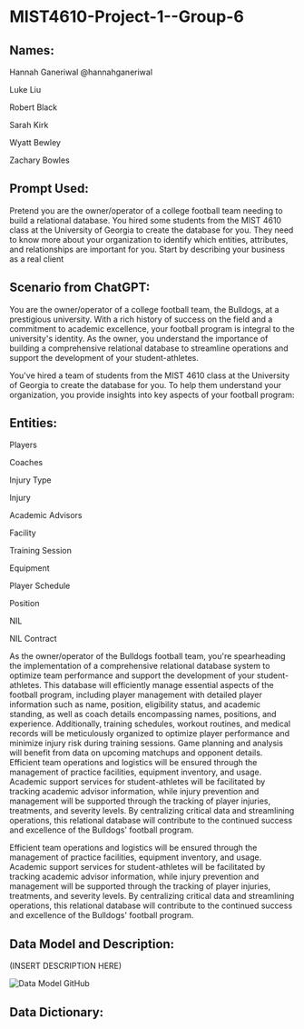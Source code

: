 # MIST4610-Project-1--Group-6

## Names: 


Hannah Ganeriwal @hannahganeriwal

Luke Liu

Robert Black 

Sarah Kirk

Wyatt Bewley

Zachary Bowles



## Prompt Used: 


Pretend you are the owner/operator of a college football team needing to build a relational database. You hired some students from the MIST 4610 class at the University of Georgia to create the database for you. They need to know more about your organization to identify which entities, attributes, and relationships are important for you. Start by describing your business as a real client



## Scenario from ChatGPT: 


You are the owner/operator of a college football team, the Bulldogs, at a prestigious university. With a rich history of success on the field and a commitment to academic excellence, your football program is integral to the university's identity. As the owner, you understand the importance of building a comprehensive relational database to streamline operations and support the development of your student-athletes.

You've hired a team of students from the MIST 4610 class at the University of Georgia to create the database for you. To help them understand your organization, you provide insights into key aspects of your football program:




## Entities:


Players

Coaches

Injury Type

Injury

Academic Advisors

Facility

Training Session

Equipment

Player Schedule

Position

NIL

NIL Contract


As the owner/operator of the Bulldogs football team, you're spearheading the implementation of a comprehensive relational database system to optimize team performance and support the development of your student-athletes. This database will efficiently manage essential aspects of the football program, including player management with detailed player information such as name, position, eligibility status, and academic standing, as well as coach details encompassing names, positions, and experience. Additionally, training schedules, workout routines, and medical records will be meticulously organized to optimize player performance and minimize injury risk during training sessions. Game planning and analysis will benefit from data on upcoming matchups and opponent details. Efficient team operations and logistics will be ensured through the management of practice facilities, equipment inventory, and usage. Academic support services for student-athletes will be facilitated by tracking academic advisor information, while injury prevention and management will be supported through the tracking of player injuries, treatments, and severity levels. By centralizing critical data and streamlining operations, this relational database will contribute to the continued success and excellence of the Bulldogs' football program.

Efficient team operations and logistics will be ensured through the management of practice facilities, equipment inventory, and usage. Academic support services for student-athletes will be facilitated by tracking academic advisor information, while injury prevention and management will be supported through the tracking of player injuries, treatments, and severity levels. By centralizing critical data and streamlining operations, this relational database will contribute to the continued success and excellence of the Bulldogs' football program.

## Data Model and Description:

(INSERT DESCRIPTION HERE)

![Data Model GitHub](https://github.com/hannahganeriwal/MIST4610-Project-1--Group-6/assets/152109984/dc75944e-2c2f-468d-bb13-e8ce038f659a)

## Data Dictionary: 





